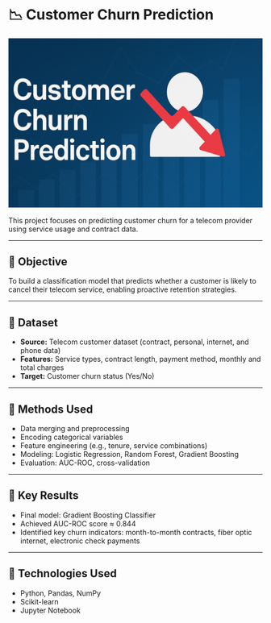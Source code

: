 # 📉 Customer Churn Prediction

![Customer Churn Prediction Thumbnail](churn_prediction.png)

This project focuses on predicting customer churn for a telecom provider using service usage and contract data.

---

## 🧠 Objective

To build a classification model that predicts whether a customer is likely to cancel their telecom service, enabling proactive retention strategies.

---

## 📂 Dataset

- **Source:** Telecom customer dataset (contract, personal, internet, and phone data)
- **Features:** Service types, contract length, payment method, monthly and total charges
- **Target:** Customer churn status (Yes/No)

---

## 🔧 Methods Used

- Data merging and preprocessing
- Encoding categorical variables
- Feature engineering (e.g., tenure, service combinations)
- Modeling: Logistic Regression, Random Forest, Gradient Boosting
- Evaluation: AUC-ROC, cross-validation

---

## 🚀 Key Results

- Final model: Gradient Boosting Classifier
- Achieved AUC-ROC score ≈ 0.844
- Identified key churn indicators: month-to-month contracts, fiber optic internet, electronic check payments

---

## 📌 Technologies Used

- Python, Pandas, NumPy
- Scikit-learn
- Jupyter Notebook
